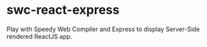 # swc-react-express

Play with Speedy Web Compiler and Express to display Server-Side rendered ReactJS app.
